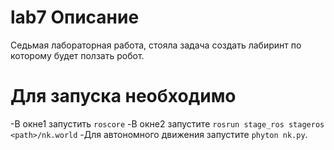 # lab7 Описание

Седьмая лабораторная работа, стояла задача создать лабиринт по которому будет ползать робот.
 
# Для запуска необходимо
-В окне1 запустить ```roscore```
-В окне2 запустите ```rosrun stage_ros stageros <path>/nk.world```
-Для автономного движения запустите ```phyton nk.py```.
